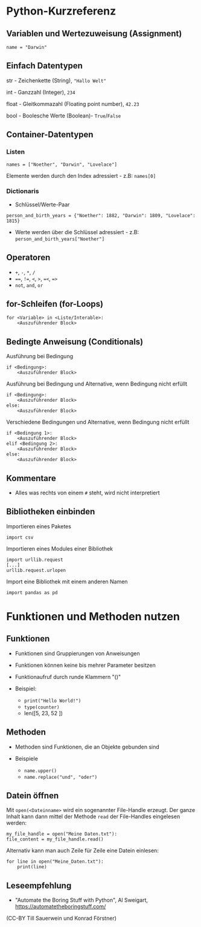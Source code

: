 # Python-Kurzreferenz

## Variablen und Wertezuweisung (Assignment)

```
name = "Darwin"
``` 

## Einfach Datentypen

str - Zeichenkette (String), `"Hallo Welt"`

int - Ganzzahl (Integer), `234`

float - Gleitkommazahl (Floating point number), `42.23`

bool - Boolesche Werte (Boolean)- `True`/`False`

## Container-Datentypen

### Listen 

```
names = ["Noether", "Darwin", "Lovelace"]
``` 

Elemente werden durch den Index adressiert - z.B: `names[0]`

### Dictionaris

- Schlüssel/Werte-Paar

```
person_and_birth_years = {"Noether": 1882, "Darwin": 1809, "Lovelace": 1815}
```
- Werte werden über die Schlüssel adressiert - z.B: `person_and_birth_years["Noether"]`

## Operatoren

- `+`, `-`, `*`, `/`
- `==`, `!=`, `<`, `>`, `=<`, `=>`
- `not`, `and`, `or`

## for-Schleifen (for-Loops)

``` 
for <Variable> in <Liste/Interable>:
    <Auszuführender Block>
``` 

## Bedingte Anweisung (Conditionals)

Ausführung bei Bedingung

``` 
if <Bedingung>:
    <Auszuführender Block>
``` 

Ausführung bei Bedingung und Alternative, wenn Bedingung nicht erfüllt

``` 
if <Bedingung>:
    <Auszuführender Block>
else:
    <Auszuführender Block>
``` 

Verschiedene Bedingungen und Alternative, wenn Bedingung nicht erfüllt

``` 
if <Bedingung 1>:
    <Auszuführender Block>
elif <Bedingung 2>:
    <Auszuführender Block>
else:
    <Auszuführender Block>
``` 

## Kommentare

- Alles was rechts von einem `#` steht, wird nicht interpretiert

## Bibliotheken einbinden

Importieren eines Paketes 

``` 
import csv
```

Importieren eines Modules einer Bibliothek

``` 
import urllib.request
[...]
urllib.request.urlopen

```

Import eine Bibliothek mit einem anderen Namen

``` 
import pandas as pd
``` 

# Funktionen und Methoden nutzen

## Funktionen

- Funktionen sind Gruppierungen von Anweisungen
- Funktionen können keine bis mehrer Parameter besitzen
- Funktionaufruf durch runde Klammern "()"

- Beispiel:
  - `print("Hello World!")`
  - `type(counter)`
  - len([5, 23, 52 ])

## Methoden

- Methoden sind Funktionen, die an Objekte gebunden sind

- Beispiele
  - `name.upper()`
  - `name.replace("und", "oder")`

## Datein öffnen

Mit `open(<Dateinname>` wird ein sogenannter File-Handle erzeugt. Der
ganze Inhalt kann dann mittel der Methode `read` der File-Handles
eingelesen werden:

```
my_file_handle = open("Meine Daten.txt"):
file_content = my_file_handle.read()
```

Alternativ kann man auch Zeile für Zeile eine Datein einlesen:

```
for line in open("Meine_Daten.txt"):
    print(line)
```


## Leseempfehlung

- "Automate the Boring Stuff with Python", Al Sweigart,
  https://automatetheboringstuff.com/

(CC-BY Till Sauerwein und Konrad Förstner)
